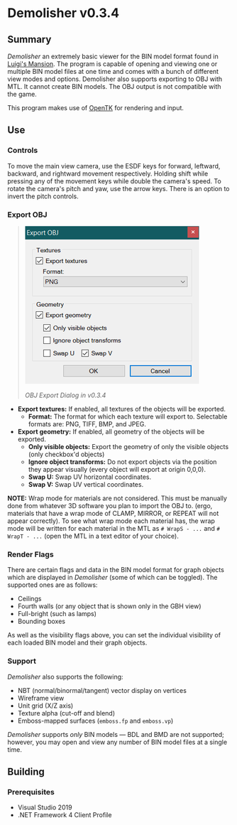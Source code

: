 ﻿# Demolisher v0.3.4

## Summary

_Demolisher_ an extremely basic viewer for the BIN model format found in [Luigi's Mansion](http://en.wikipedia.org/wiki/Luigi%27s_Mansion).
The program is capable of opening and viewing one or multiple BIN model files at one time and comes with a bunch of different view modes and options.
Demolisher also supports exporting to OBJ with MTL. It cannot create BIN models. The OBJ output is not compatible with the game.

This program makes use of [OpenTK](http://www.opentk.com) for rendering and input.

## Use

### Controls
To move the main view camera, use the ESDF keys for forward, leftward, backward, and rightward movement respectively.
Holding shift while pressing any of the movement keys while double the camera's speed.
To rotate the camera's pitch and yaw, use the arrow keys.
There is an option to invert the pitch controls.

### Export OBJ
> ![OBJ Export Dialog v0.3.4](OBJExportDialog_v0.3.4.png)
> 
> *OBJ Export Dialog in v0.3.4*

- **Export textures:** If enabled, all textures of the objects will be exported.
  - **Format:** The format for which each texture will export to. Selectable formats are: PNG, TIFF, BMP, and JPEG.
- **Export geometry:** If enabled, all geometry of the objects will be exported.
  - **Only visible objects:** Export the geometry of only the visible objects (only checkbox'd objects)
  - **Ignore object transforms:** Do not export objects via the position they appear visually (every object will export at origin 0,0,0).
  - **Swap U:** Swap UV horizontal coordinates.
  - **Swap V:** Swap UV vertical coordinates.

**NOTE:** Wrap mode for materials are not considered. This must be manually done from whatever 3D software you plan to import the OBJ to. (ergo, materials that have a wrap mode of CLAMP, MIRROR, or REPEAT will not appear correctly). To see what wrap mode each material has, the wrap mode will be written for each material in the MTL as `# WrapS - ...` and `# WrapT - ...` (open the MTL in a text editor of your choice).

### Render Flags
There are certain flags and data in the BIN model format for graph objects which are displayed in _Demolisher_ (some of which can be toggled).
The supported ones are as follows:

- Ceilings
- Fourth walls (or any object that is shown only in the GBH view)
- Full-bright (such as lamps)
- Bounding boxes

As well as the visibility flags above, you can set the individual visibility of each loaded BIN model and their graph objects.

### Support
_Demolisher_ also supports the following:

- NBT (normal/binormal/tangent) vector display on vertices
- Wireframe view
- Unit grid (X/Z axis)
- Texture alpha (cut-off and blend)
- Emboss-mapped surfaces (`emboss.fp` and `emboss.vp`)

_Demolisher_ supports _only_ BIN models — BDL and BMD are not supported; however, you may open and view any number of BIN model files at a single time.

## Building

### Prerequisites
- Visual Studio 2019
- .NET Framework 4 Client Profile
